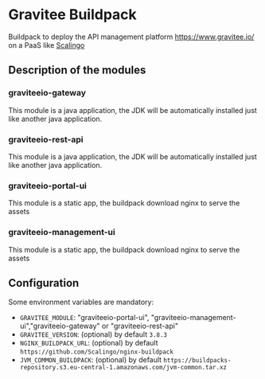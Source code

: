 # Gravitee Buildpack

Buildpack to deploy the API management platform https://www.gravitee.io/ on a PaaS like [Scalingo](https://scalingo.com)

## Description of the modules

### graviteeio-gateway

This module is a java application, the JDK will be automatically installed just like another java application.

### graviteeio-rest-api

This module is a java application, the JDK will be automatically installed just like another java application.

### graviteeio-portal-ui

This module is a static app, the buildpack download nginx to serve the assets

### graviteeio-management-ui

This module is a static app, the buildpack download nginx to serve the assets

## Configuration

Some environment variables are mandatory:

* `GRAVITEE_MODULE`: "graviteeio-portal-ui", "graviteeio-management-ui","graviteeio-gateway" or "graviteeio-rest-api"
* `GRAVITEE_VERSION`: (optional) by default `3.8.3`
* `NGINX_BUILDPACK_URL`: (optional) by default `https://github.com/Scalingo/nginx-buildpack`
* `JVM_COMMON_BUILDPACK`: (optional) by default `https://buildpacks-repository.s3.eu-central-1.amazonaws.com/jvm-common.tar.xz`
